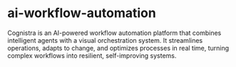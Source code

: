 # ai-workflow-automation
Cognistra is an AI-powered workflow automation platform that combines intelligent agents with a visual orchestration system. It streamlines operations, adapts to change, and optimizes processes in real time, turning complex workflows into resilient, self-improving systems.

